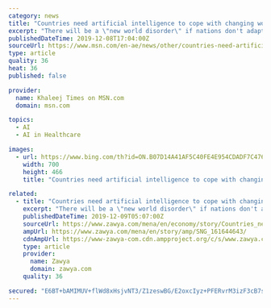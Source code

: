 ```yaml
---
category: news
title: "Countries need artificial intelligence to cope with changing world: Minister"
excerpt: "There will be a \"new world disorder\" if nations don't adapt to artificial intelligence (AI), a top government official told a digital conference in Abu Dhabi. Speaking at the Digital Next Summit which kicked off on Sunday, Omar bin Sultan Al Olama, Minister of State for Artificial Intelligence, said the world is witnessing a shift in all ..."
publishedDateTime: 2019-12-08T17:04:00Z
sourceUrl: https://www.msn.com/en-ae/news/other/countries-need-artificial-intelligence-to-cope-with-changing-world-minister/ar-BBXWJoO
type: article
quality: 36
heat: 36
published: false

provider:
  name: Khaleej Times on MSN.com
  domain: msn.com

topics:
  - AI
  - AI in Healthcare

images:
  - url: https://www.bing.com/th?id=ON.B07D14A41AF5C40FE4E954CDADF7C476
    width: 700
    height: 466
    title: "Countries need artificial intelligence to cope with changing world: Minister"

related:
  - title: "Countries need artificial intelligence to cope with changing world: Minister"
    excerpt: "There will be a \"new world disorder\" if nations don't adapt to artificial intelligence (AI), a top government official told a digital conference in Abu Dhabi. Speaking at the Digital Next Summit which kicked off on Sunday, Omar bin Sultan Al Olama, Minister of State for Artificial Intelligence, said the world is witnessing a shift in all ..."
    publishedDateTime: 2019-12-09T05:07:00Z
    sourceUrl: https://www.zawya.com/mena/en/economy/story/Countries_need_artificial_intelligence_to_cope_with_changing_world_Minister-SNG_161644643/
    ampUrl: https://www.zawya.com/mena/en/story/amp/SNG_161644643/
    cdnAmpUrl: https://www-zawya-com.cdn.ampproject.org/c/s/www.zawya.com/mena/en/story/amp/SNG_161644643/
    type: article
    provider:
      name: Zawya
      domain: zawya.com
    quality: 36

secured: "E6BT+bAMIMUV+flWd8xHsjvNT3/Z1zeswBG/E2oxcIyz+PFERvrM3izF3cB7s1x0x4LMeB+cEizEhzFd/uL9uEyzRtCzZGI4wq4EXeOzH4jE7UmhTpOOU4l8AhyGuWCsJ6X0ZuqjkBe+zsRaeEHbKjIY3BlLDrNsT5k4bgDVgs245adFY9K3qTVlMqVExnKqXMVQ/lkbGkUr/i9MlDxpHWD4eseygQQ1KWL3vVxDYjlhh4gc7Jdsvp8Z3yYkLmrQAFAVi7L7OjI2EEl7poh2fA==;ytCN3rCP2OeUmsGhu7u1Hg=="
---
```


